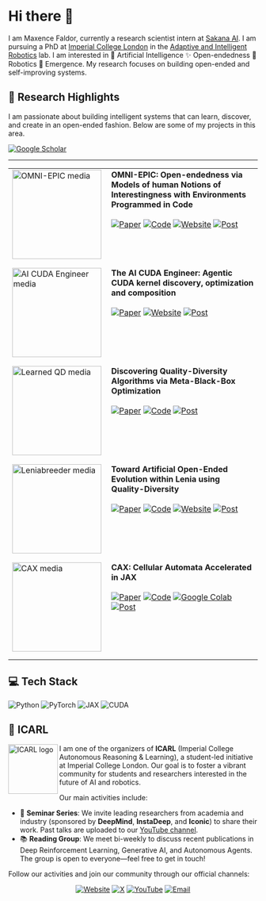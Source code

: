 # Hi there 👋

I am Maxence Faldor, currently a research scientist intern at [Sakana AI](https://sakana.ai/). I am pursuing a PhD at [Imperial College London](https://www.imperial.ac.uk) in the [Adaptive and Intelligent Robotics](https://www.imperial.ac.uk/adaptive-intelligent-robotics/) lab. I am interested in 🧠 Artificial Intelligence ✨ Open-endedness 🦾 Robotics 🦎 Emergence. My research focuses on building open-ended and self-improving systems.

## 📄 Research Highlights

I am passionate about building intelligent systems that can learn, discover, and create in an open-ended fashion. Below are some of my projects in this area.

<a href="https://scholar.google.com/citations?user=s36pCYsAAAAJ&hl=en" target="_blank">
	<img alt="Google Scholar" src="https://img.shields.io/badge/Scholar-4285F4?style=for-the-badge&logo=google-scholar&logoColor=white" />
</a>

---

<table>
	<colgroup>
		<col width="200">
		<col>
	</colgroup>
	<tr>
		<td valign="top" style="padding-bottom: 16px;">
			<a href="https://arxiv.org/abs/2405.15568"><img alt="OMNI-EPIC media" src="https://github.com/user-attachments/assets/f927e05d-eb4a-4588-b83e-017222da7022" width="180"></a>
		</td>
		<td valign="top" style="padding-bottom: 16px;">
			<strong>OMNI-EPIC: Open-endedness via Models of human Notions of Interestingness with Environments Programmed in Code</strong>
			<br><br>
			<a href="https://arxiv.org/abs/2405.15568"><img alt="Paper" src="https://img.shields.io/badge/Paper-B31B1B?style=for-the-badge&logo=adobeacrobatreader&logoColor=white" /></a>
			<a href="https://github.com/maxencefaldor/omni-epic"><img alt="Code" src="https://img.shields.io/badge/Code-000000?style=for-the-badge&logo=github&logoColor=white" /></a>
			<a href="https://www.jennyzhangzt.com/omni-epic"><img alt="Website" src="https://img.shields.io/badge/Website-003E74?style=for-the-badge&logo=world&logoColor=white" /></a>
			<a href="https://x.com/jeffclune/status/1795787632435212732"><img alt="Post" src="https://img.shields.io/badge/Post-000000?style=for-the-badge&logo=X&logoColor=white" /></a>
		</td>
	</tr>
	<tr>
		<td valign="top" style="padding-bottom: 16px;">
			<a href="https://pub.sakana.ai/static/paper.pdf"><img alt="AI CUDA Engineer media" src="https://github.com/user-attachments/assets/027a58b5-69d2-4d52-b4ed-2e984b0c71e4" width="180"></a>
		</td>
		<td valign="top" style="padding-bottom: 16px;">
			<strong>The AI CUDA Engineer: Agentic CUDA kernel discovery, optimization and composition</strong>
			<br><br>
			<a href="https://pub.sakana.ai/static/paper.pdf"><img alt="Paper" src="https://img.shields.io/badge/Paper-B31B1B?style=for-the-badge&logo=adobeacrobatreader&logoColor=white" /></a>
			<a href="https://pub.sakana.ai/ai-cuda-engineer"><img alt="Website" src="https://img.shields.io/badge/Website-003E74?style=for-the-badge&logo=world&logoColor=white" /></a>
			<a href="https://x.com/SakanaAILabs/status/1892385766510338559"><img alt="Post" src="https://img.shields.io/badge/Post-000000?style=for-the-badge&logo=X&logoColor=white" /></a>
		</td>
	</tr>
	<tr>
		<td valign="top" style="padding-bottom: 16px;">
			<a href="https://arxiv.org/abs/2502.02190"><img alt="Learned QD media" src="https://github.com/user-attachments/assets/2596669e-66cf-4b40-bd0e-c79532a342d0" width="180"></a>
		</td>
		<td valign="top" style="padding-bottom: 16px;">
			<strong>Discovering Quality-Diversity Algorithms via Meta-Black-Box Optimization</strong>
			<br><br>
			<a href="https://arxiv.org/abs/2502.02190"><img alt="Paper" src="https://img.shields.io/badge/Paper-B31B1B?style=for-the-badge&logo=adobeacrobatreader&logoColor=white" /></a>
			<a href="https://github.com/maxencefaldor/learned-qd"><img alt="Code" src="https://img.shields.io/badge/Code-000000?style=for-the-badge&logo=github&logoColor=white" /></a>
			<a href="https://x.com/maxencefaldor/status/1907390364249649172"><img alt="Post" src="https://img.shields.io/badge/Post-000000?style=for-the-badge&logo=X&logoColor=white" /></a>
		</td>
	</tr>
	<tr>
		<td valign="top" style="padding-bottom: 16px;">
			<a href="https://arxiv.org/abs/2406.04235"><img alt="Leniabreeder media" src="https://github.com/user-attachments/assets/e984b7aa-9171-4772-94e6-1927f7319cdd" width="180"></a>
		</td>
		<td valign="top" style="padding-bottom: 16px;">
			<strong>Toward Artificial Open-Ended Evolution within Lenia using Quality-Diversity</strong>
			<br><br>
			<a href="https://arxiv.org/abs/2406.04235"><img alt="Paper" src="https://img.shields.io/badge/Paper-B31B1B?style=for-the-badge&logo=adobeacrobatreader&logoColor=white" /></a>
			<a href="https://github.com/maxencefaldor/Leniabreeder"><img alt="Code" src="https://img.shields.io/badge/Code-000000?style=for-the-badge&logo=github&logoColor=white" /></a>
			<a href="https://leniabreeder.github.io/"><img alt="Website" src="https://img.shields.io/badge/Website-003E74?style=for-the-badge&logo=world&logoColor=white" /></a>
			<a href="https://x.com/maxencefaldor/status/1803803486179434642"><img alt="Post" src="https://img.shields.io/badge/Post-000000?style=for-the-badge&logo=X&logoColor=white" /></a>
		</td>
	</tr>
	<tr>
		<td valign="top" style="padding-bottom: 16px;">
			<a href="https://arxiv.org/abs/2410.02651"><img alt="CAX media" src="https://github.com/user-attachments/assets/552a7da5-ad4d-4f9d-ba83-8c78469de2a6" width="180"></a>
		</td>
		<td valign="top" style="padding-bottom: 16px;">
			<strong>CAX: Cellular Automata Accelerated in JAX</strong>
			<br><br>
			<a href="https://arxiv.org/abs/2410.02651"><img alt="Paper" src="https://img.shields.io/badge/Paper-B31B1B?style=for-the-badge&logo=adobeacrobatreader&logoColor=white" /></a>
			<a href="https://github.com/maxencefaldor/cax"><img alt="Code" src="https://img.shields.io/badge/Code-000000?style=for-the-badge&logo=github&logoColor=white" /></a>
			<a href="https://colab.research.google.com/github/maxencefaldor/cax/blob/main/examples/00_getting_started.ipynb"><img alt="Google Colab" src="https://img.shields.io/badge/Colab-F9AB00?style=for-the-badge&logo=googlecolab&logoColor=white" /></a>
			<a href="https://x.com/maxencefaldor/status/1842211478796918945"><img alt="Post" src="https://img.shields.io/badge/Post-000000?style=for-the-badge&logo=X&logoColor=white" /></a>
		</td>
	</tr>
</table>

## 💻 Tech Stack

<p>
	<img alt="Python" src="https://img.shields.io/badge/Python-3776AB?style=for-the-badge&logo=python&logoColor=white" />
	<img alt="PyTorch" src="https://img.shields.io/badge/PyTorch-EE4C2C?style=for-the-badge&logo=pytorch&logoColor=white" />
	<img alt="JAX" src="https://img.shields.io/badge/JAX-FF8E00?style=for-the-badge&logo=JAX&logoColor=black" />
	<img alt="CUDA" src="https://img.shields.io/badge/CUDA-76B900?style=for-the-badge&logo=nvidia&logoColor=white" />
</p>

## 🎤 ICARL

<a href="https://icarl.doc.ic.ac.uk" target="_blank">
	<img alt="ICARL logo" src="https://github.com/user-attachments/assets/ccc624a2-85af-4dc3-866d-00ab6a2b8183" width="100" align="left" />
</a>

I am one of the organizers of **ICARL** (Imperial College Autonomous Reasoning & Learning), a student-led initiative at Imperial College London. Our goal is to foster a vibrant community for students and researchers interested in the future of AI and robotics.

Our main activities include:
- 🎥 **Seminar Series**: We invite leading researchers from academia and industry (sponsored by **DeepMind**, **InstaDeep**, and **Iconic**) to share their work. Past talks are uploaded to our [YouTube channel](https://www.youtube.com/@ICARLSeminars).
- 📚 **Reading Group**: We meet bi-weekly to discuss recent publications in Deep Reinforcement Learning, Generative AI, and Autonomous Agents. The group is open to everyone—feel free to get in touch!

Follow our activities and join our community through our official channels:

<p align="center">
	<a href="https://icarl.doc.ic.ac.uk" target="_blank"><img alt="Website" src="https://img.shields.io/badge/Website-003E74?style=for-the-badge&logo=world&logoColor=white" /></a>
	<a href="https://x.com/ic_arl" target="_blank"><img alt="X" src="https://img.shields.io/badge/Account-%23000000.svg?style=for-the-badge&logo=X&logoColor=white" /></a>
	<a href="https://www.youtube.com/@ICARLSeminars" target="_blank"><img alt="YouTube" src="https://img.shields.io/badge/YouTube-%23FF0000.svg?style=for-the-badge&logo=YouTube&logoColor=white" /></a>
	<a href="mailto:icarl@imperial.ac.uk"><img alt="Email" src="https://img.shields.io/badge/Email-808080?style=for-the-badge&logo=gmail&logoColor=white" /></a>
</p>
